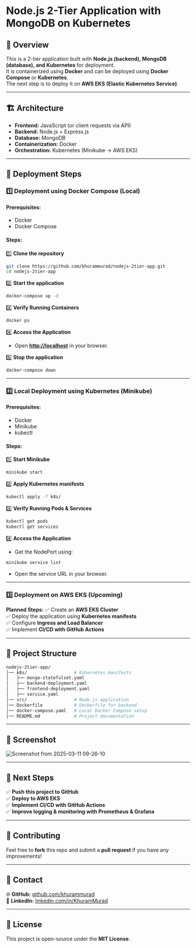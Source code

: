 # Node.js 2-Tier Application with MongoDB on Kubernetes

## 📌 Overview
This is a 2-tier application built with **Node.js (backend), MongoDB (database), and Kubernetes** for deployment.  
It is containerized using **Docker** and can be deployed using **Docker Compose** or **Kubernetes**.  
The next step is to deploy it on **AWS EKS (Elastic Kubernetes Service)**.

---

## 🏗️ Architecture
- **Frontend:** JavaScript (or client requests via API)
- **Backend:** Node.js + Express.js
- **Database:** MongoDB
- **Containerization:** Docker
- **Orchestration:** Kubernetes (Minikube → AWS EKS)

---

## 🚀 Deployment Steps

### **1️⃣ Deployment using Docker Compose (Local)**

#### **Prerequisites:**
- Docker
- Docker Compose

#### **Steps:**

1️⃣ **Clone the repository**
```bash
git clone https://github.com/khurammurad/nodejs-2tier-app.git
cd nodejs-2tier-app
```

2️⃣ **Start the application**
```bash
docker-compose up -d
```

3️⃣ **Verify Running Containers**
```bash
docker ps
```

4️⃣ **Access the Application**
- Open **[http://localhost](http://localhost)** in your browser.

5️⃣ **Stop the application**
```bash
docker-compose down
```

---

### **2️⃣ Local Deployment using Kubernetes (Minikube)**

#### **Prerequisites:**
- Docker
- Minikube
- kubectl

#### **Steps:**

1️⃣ **Start Minikube**
```bash
minikube start
```

2️⃣ **Apply Kubernetes manifests**
```bash
kubectl apply -f k8s/
```

3️⃣ **Verify Running Pods & Services**
```bash
kubectl get pods
kubectl get services
```

4️⃣ **Access the Application**
- Get the NodePort using:
```bash
minikube service list
```
- Open the service URL in your browser.

---

### **3️⃣ Deployment on AWS EKS (Upcoming)**
**Planned Steps:**
✅ Create an **AWS EKS Cluster**  
✅ Deploy the application using **Kubernetes manifests**  
✅ Configure **Ingress and Load Balancer**  
✅ Implement **CI/CD with GitHub Actions**  

---

## 📁 Project Structure
```bash
nodejs-2tier-app/
│── k8s/                  # Kubernetes manifests
│   ├── mongo-statefulset.yaml
│   ├── backend-deployment.yaml
│   ├── frontend-deployment.yaml
│   ├── service.yaml
│── src/                  # Node.js application
│── Dockerfile            # Dockerfile for backend
│── docker-compose.yaml   # Local Docker Compose setup
│── README.md             # Project documentation
```

---

## 📸 Screenshot

![Screenshot from 2025-03-11 09-26-10](https://github.com/user-attachments/assets/7cd3870d-8cca-44d2-9e3f-e882a4ffe919)


---

## 📌 Next Steps
✅ **Push this project to GitHub**  
✅ **Deploy to AWS EKS**  
✅ **Implement CI/CD with GitHub Actions**  
✅ **Improve logging & monitoring with Prometheus & Grafana**  

---

## 🤝 Contributing
Feel free to **fork** this repo and submit a **pull request** if you have any improvements!

---

## 🔗 Contact
🌐 **GitHub:** [github.com/khurammurad](https://github.com/khurammurad)  
🚀 **LinkedIn:** [linkedin.com/in/KhuramMurad](https://linkedin.com/in/KhuramMurad)  

---

## 📜 License
This project is open-source under the **MIT License**.
